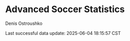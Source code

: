 # Advanced Soccer Statistics
Denis Ostroushko

<!-- gfm -->

Last successful data update: 2025-06-04 18:15:57 CST
